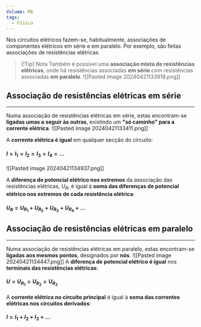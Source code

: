 ```yaml
---
Volume: M8
tags:
  - Física
---
```

Nos circuitos elétricos fazem-se, habitualmente, associações de componentes elétricos em série e em paralelo. Por exemplo, são feitas associações de resistências elétricas.

>[!Tip] Nota
>Também é possível uma **associação mista de resistências elétricas**, onde há resistências associadas **em série** com resistências associadas **em paralelo**.
>![[Pasted image 20240421133918.png]]
## Associação de resistências elétricas em série
---
Numa associação de resistências elétricas em série, estas encontram-se **ligadas umas a seguir às outras**, existindo um **"só caminho" para a corrente elétrica**.
![[Pasted image 20240421133411.png]]

A **corrente elétrica é igual** em qualquer secção do circuito:
#### $I = I_1 = I_2 = I_3 = I_4 = ...$
![[Pasted image 20240421134937.png]]

A **diferença de potencial elétrico nos extremos** da associação das resistências elétricas, $U_R$, é igual à **soma das diferenças de potencial elétrico nos extremos de cada resistência elétrica**:
#### $U_R = U_{R_1} + U_{R_2} + U_{R_3} + U_{R_4} + ...$

## Associação de resistências elétricas em paralelo
---
Numa associação de resistências elétricas em paralelo, estas encontram-se **ligadas aos mesmos pontos**, designados por **nós**.
![[Pasted image 20240421134447.png]]
A **diferença de potencial elétrico é igual** nos **terminais das resistências elétricas**:
#### $U = U_{R_1} = U_{R_2} = U_{R_3}$

A **corrente elétrica no circuito principal** é igual à **soma das correntes elétricas nos circuitos derivados**:
#### $I = I_1 + I_2 + I_3 + ...$


